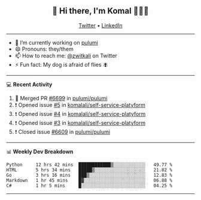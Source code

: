 <h2 align="center"> 👋 Hi there, I'm Komal 🧑🏾‍💻 </h2>
<p align="center">
    <a href="https://twitter.com/zwitkali">Twitter</a> •
    <a href="https://www.linkedin.com/in/komal-ali/">LinkedIn</a>
</p>

--------

- 🔭 I’m currently working on [pulumi](https://github.com/pulumi/pulumi)
- 😄 Pronouns: they/them
- 📫 How to reach me: [@zwitkali](https://twitter.com/zwitkali) on Twitter
- ⚡ Fun fact: My dog is afraid of flies 🪰

--------
💻 **Recent Activity**

<!--START_SECTION:activity-->
1. 🎉 Merged PR [#6699](https://github.com/pulumi/pulumi/pull/6699) in [pulumi/pulumi](https://github.com/pulumi/pulumi)
2. ❗️ Opened issue [#5](https://github.com/komalali/self-service-platyform/issues/5) in [komalali/self-service-platyform](https://github.com/komalali/self-service-platyform)
3. ❗️ Opened issue [#4](https://github.com/komalali/self-service-platyform/issues/4) in [komalali/self-service-platyform](https://github.com/komalali/self-service-platyform)
4. ❗️ Opened issue [#3](https://github.com/komalali/self-service-platyform/issues/3) in [komalali/self-service-platyform](https://github.com/komalali/self-service-platyform)
5. ❗️ Closed issue [#6609](https://github.com/pulumi/pulumi/issues/6609) in [pulumi/pulumi](https://github.com/pulumi/pulumi)
<!--END_SECTION:activity-->

--------

📊 **Weekly Dev Breakdown**
<!--START_SECTION:waka-->
```text
Python     12 hrs 42 mins  ████████████▒░░░░░░░░░░░░   49.77 % 
HTML       5 hrs 34 mins   █████▒░░░░░░░░░░░░░░░░░░░   21.82 % 
Go         3 hrs 16 mins   ███▒░░░░░░░░░░░░░░░░░░░░░   12.83 % 
Markdown   1 hr 45 mins    █▓░░░░░░░░░░░░░░░░░░░░░░░   06.88 % 
C#         1 hr 5 mins     █░░░░░░░░░░░░░░░░░░░░░░░░   04.25 % 
```
<!--END_SECTION:waka-->

--------